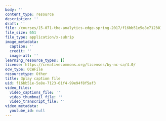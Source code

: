 ```yaml
---
body: ''
content_type: resource
description: ''
draft: ''
file: /courses/15-071-the-analytics-edge-spring-2017/f16bb51e5e8e712301f499e94f8f5af3_xAuh5VptDQ4.srt
file_size: 651
file_type: application/x-subrip
image_metadata:
  caption: ''
  credit: ''
  image-alt: ''
learning_resource_types: []
license: https://creativecommons.org/licenses/by-nc-sa/4.0/
ocw_type: OCWFile
resourcetype: Other
title: 3play caption file
uid: f16bb51e-5e8e-7123-01f4-99e94f8f5af3
video_files:
  video_captions_file: ''
  video_thumbnail_file: ''
  video_transcript_file: ''
video_metadata:
  youtube_id: null
---
```

